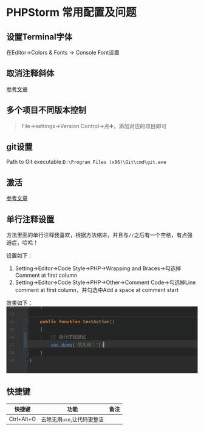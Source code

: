 # PHPStorm 常用配置及问题

## 设置Terminal字体
在Editor->Colors & Fonts -> Console Font设置

## 取消注释斜体
[参考文章](http://www.cnblogs.com/pthlp/p/6440556.html)

## 多个项目不同版本控制
> File->settings->Version Control->点➕，添加对应的项目即可

## git设置
Path to Git executable:`D:\Program Files (x86)\Git\cmd\git.exe`

## 激活
[参考文章](http://blog.csdn.net/hywerr/article/details/72084061)

## 单行注释设置
方法里面的单行注释我喜欢，根据方法缩进，并且与`//`之后有一个空格，有点强迫症，哈哈！  

设置如下：

1. Setting->Editor->Code Style->PHP->Wrapping and Braces->勾选掉Comment at first column 
2. Setting->Editor->Code Style->PHP->Other->Comment Code->勾选掉Line comment at first column，并勾选中Add a space at comment start

效果如下：  
![单行注释效果](https://github.com/klauspeng/notes/raw/master/img/phpstorm_comment.png)

## 快捷键
快捷键 | 功能 | 备注
---|---|---
Ctrl+Alt+O | 去除无用`use`,让代码更整洁 | 